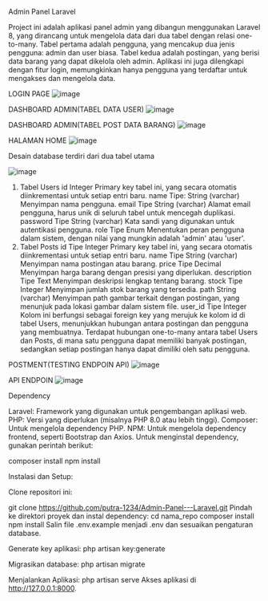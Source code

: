 Admin Panel Laravel

Project ini adalah aplikasi panel admin yang dibangun menggunakan Laravel 8, yang dirancang untuk mengelola data dari dua tabel dengan relasi one-to-many. 
Tabel pertama adalah pengguna, yang mencakup dua jenis pengguna: admin dan user biasa. Tabel kedua adalah postingan, yang berisi data barang yang dapat dikelola oleh admin. 
Aplikasi ini juga dilengkapi dengan fitur login, memungkinkan hanya pengguna yang terdaftar untuk mengakses dan mengelola data.


LOGIN PAGE
![image](https://github.com/user-attachments/assets/d7e2db6d-a3dd-4ede-8b5d-9699a9578b89)

DASHBOARD ADMIN(TABEL DATA USER)
![image](https://github.com/user-attachments/assets/45b3dc75-1c36-45fe-a5c5-66cea21b1967)

DASHBOARD ADMIN(TABEL POST DATA BARANG)
![image](https://github.com/user-attachments/assets/db344f96-2881-4098-9981-4134fe450918)

HALAMAN HOME 
![image](https://github.com/user-attachments/assets/9dfbacdf-6531-4ab3-bc0a-5abca7fa6652)



Desain database terdiri dari dua tabel utama

![image](https://github.com/user-attachments/assets/addbce48-208d-4e2c-bd39-92910b668173)
1. Tabel Users
id Integer Primary key tabel ini, yang secara otomatis diinkrementasi untuk setiap entri baru.
name Tipe: String (varchar) Menyimpan nama pengguna.
email Tipe String (varchar) Alamat email pengguna, harus unik di seluruh tabel untuk mencegah duplikasi.
password Tipe String (varchar) Kata sandi yang digunakan untuk autentikasi pengguna.
role Tipe Enum Menentukan peran pengguna dalam sistem, dengan nilai yang mungkin adalah 'admin' atau 'user'.
2. Tabel Posts
id Tipe Integer Primary key tabel ini, yang secara otomatis diinkrementasi untuk setiap entri baru.
name Tipe String (varchar) Menyimpan nama postingan atau barang.
price Tipe Decimal Menyimpan harga barang dengan presisi yang diperlukan.
description Tipe Text Menyimpan deskripsi lengkap tentang barang.
stock Tipe Integer Menyimpan jumlah stok barang yang tersedia.
path String (varchar) Menyimpan path gambar terkait dengan postingan, yang menunjuk pada lokasi gambar dalam sistem file.
user_id Tipe Integer Kolom ini berfungsi sebagai foreign key yang merujuk ke kolom id di tabel Users, menunjukkan hubungan antara postingan dan pengguna yang membuatnya.
Terdapat hubungan one-to-many antara tabel Users dan Posts, di mana satu pengguna dapat memiliki banyak postingan, sedangkan setiap postingan hanya dapat dimiliki oleh satu pengguna.



POSTMENT(TESTING ENDPOIN API)
![image](https://github.com/user-attachments/assets/de894913-95ad-4fdf-866d-e2042970a500)

API ENDPOIN
![image](https://github.com/user-attachments/assets/bcb34c47-3e76-4393-b0e7-32254a444540)



Dependency

Laravel: Framework yang digunakan untuk pengembangan aplikasi web.
PHP: Versi yang diperlukan (misalnya PHP 8.0 atau lebih tinggi).
Composer: Untuk mengelola dependency PHP.
NPM: Untuk mengelola dependency frontend, seperti Bootstrap dan Axios.
Untuk menginstal dependency, gunakan perintah berikut:

composer install
npm install

Instalasi dan Setup:

Clone repositori ini:

git clone https://github.com/putra-1234/Admin-Panel---Laravel.git
Pindah ke direktori proyek dan instal dependency:
cd nama_repo
composer install
npm install
Salin file .env.example menjadi .env dan sesuaikan pengaturan database.

Generate key aplikasi:
php artisan key:generate

Migrasikan database:
php artisan migrate

Menjalankan Aplikasi:
php artisan serve
Akses aplikasi di http://127.0.0.1:8000.




